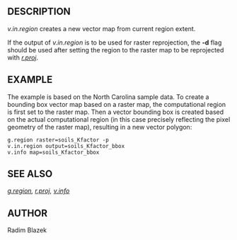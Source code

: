 ## DESCRIPTION

*v.in.region* creates a new vector map from current region extent.

If the output of *v.in.region* is to be used for raster reprojection,
the **-d** flag should be used after setting the region to the raster
map to be reprojected with *[r.proj](r.proj.md)*.

## EXAMPLE

The example is based on the North Carolina sample data. To create a
bounding box vector map based on a raster map, the computational region
is first set to the raster map. Then a vector bounding box is created
based on the actual computational region (in this case precisely
reflecting the pixel geometry of the raster map), resulting in a new
vector polygon:

```shell
g.region raster=soils_Kfactor -p
v.in.region output=soils_Kfactor_bbox
v.info map=soils_Kfactor_bbox
```

## SEE ALSO

*[g.region](g.region.md), [r.proj](r.proj.md), [v.info](v.info.md)*

## AUTHOR

Radim Blazek
